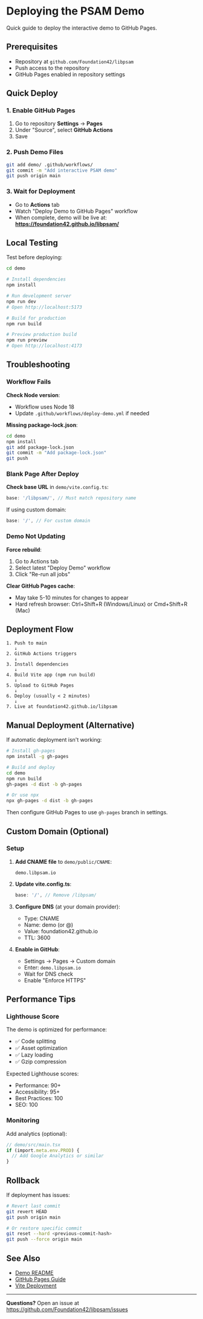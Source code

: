 # Deploying the PSAM Demo

Quick guide to deploy the interactive demo to GitHub Pages.

## Prerequisites

- Repository at `github.com/Foundation42/libpsam`
- Push access to the repository
- GitHub Pages enabled in repository settings

## Quick Deploy

### 1. Enable GitHub Pages

1. Go to repository **Settings** → **Pages**
2. Under "Source", select **GitHub Actions**
3. Save

### 2. Push Demo Files

```bash
git add demo/ .github/workflows/
git commit -m "Add interactive PSAM demo"
git push origin main
```

### 3. Wait for Deployment

- Go to **Actions** tab
- Watch "Deploy Demo to GitHub Pages" workflow
- When complete, demo will be live at:
  **https://foundation42.github.io/libpsam/**

## Local Testing

Test before deploying:

```bash
cd demo

# Install dependencies
npm install

# Run development server
npm run dev
# Open http://localhost:5173

# Build for production
npm run build

# Preview production build
npm run preview
# Open http://localhost:4173
```

## Troubleshooting

### Workflow Fails

**Check Node version**:
- Workflow uses Node 18
- Update `.github/workflows/deploy-demo.yml` if needed

**Missing package-lock.json**:
```bash
cd demo
npm install
git add package-lock.json
git commit -m "Add package-lock.json"
git push
```

### Blank Page After Deploy

**Check base URL** in `demo/vite.config.ts`:
```typescript
base: '/libpsam/', // Must match repository name
```

If using custom domain:
```typescript
base: '/', // For custom domain
```

### Demo Not Updating

**Force rebuild**:
1. Go to Actions tab
2. Select latest "Deploy Demo" workflow
3. Click "Re-run all jobs"

**Clear GitHub Pages cache**:
- May take 5-10 minutes for changes to appear
- Hard refresh browser: Ctrl+Shift+R (Windows/Linux) or Cmd+Shift+R (Mac)

## Deployment Flow

```
1. Push to main
   ↓
2. GitHub Actions triggers
   ↓
3. Install dependencies
   ↓
4. Build Vite app (npm run build)
   ↓
5. Upload to GitHub Pages
   ↓
6. Deploy (usually < 2 minutes)
   ↓
7. Live at foundation42.github.io/libpsam
```

## Manual Deployment (Alternative)

If automatic deployment isn't working:

```bash
# Install gh-pages
npm install -g gh-pages

# Build and deploy
cd demo
npm run build
gh-pages -d dist -b gh-pages

# Or use npx
npx gh-pages -d dist -b gh-pages
```

Then configure GitHub Pages to use `gh-pages` branch in settings.

## Custom Domain (Optional)

### Setup

1. **Add CNAME file** to `demo/public/CNAME`:
   ```
   demo.libpsam.io
   ```

2. **Update vite.config.ts**:
   ```typescript
   base: '/', // Remove /libpsam/
   ```

3. **Configure DNS** (at your domain provider):
   - Type: CNAME
   - Name: demo (or @)
   - Value: foundation42.github.io
   - TTL: 3600

4. **Enable in GitHub**:
   - Settings → Pages → Custom domain
   - Enter: `demo.libpsam.io`
   - Wait for DNS check
   - Enable "Enforce HTTPS"

## Performance Tips

### Lighthouse Score

The demo is optimized for performance:
- ✅ Code splitting
- ✅ Asset optimization
- ✅ Lazy loading
- ✅ Gzip compression

Expected Lighthouse scores:
- Performance: 90+
- Accessibility: 95+
- Best Practices: 100
- SEO: 100

### Monitoring

Add analytics (optional):

```typescript
// demo/src/main.tsx
if (import.meta.env.PROD) {
  // Add Google Analytics or similar
}
```

## Rollback

If deployment has issues:

```bash
# Revert last commit
git revert HEAD
git push origin main

# Or restore specific commit
git reset --hard <previous-commit-hash>
git push --force origin main
```

## See Also

- [Demo README](./README.md)
- [GitHub Pages Guide](../docs/GITHUB_PAGES.md)
- [Vite Deployment](https://vitejs.dev/guide/static-deploy.html)

---

**Questions?** Open an issue at https://github.com/Foundation42/libpsam/issues
